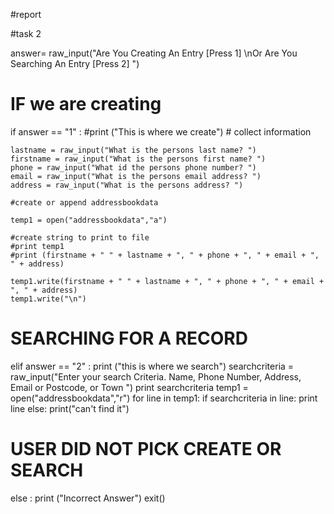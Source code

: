 #report

#task 2

answer= raw_input("Are You Creating An Entry [Press 1] \nOr Are You Searching An Entry [Press 2] ")

# IF we are creating 

if answer == "1" : 
    #print ("This is where we create")
    # collect information

    lastname = raw_input("What is the persons last name? ")
    firstname = raw_input("What is the persons first name? ")
    phone = raw_input("What id the persons phone number? ")
    email = raw_input("What is the persons email address? ")
    address = raw_input("What is the persons address? ")

    #create or append addressbookdata

    temp1 = open("addressbookdata","a")
    
    #create string to print to file
    #print temp1
    #print (firstname + " " + lastname + ", " + phone + ", " + email + ", " + address) 

    temp1.write(firstname + " " + lastname + ", " + phone + ", " + email + ", " + address)
    temp1.write("\n")

# SEARCHING FOR A RECORD

elif answer == "2" :
    print ("this is where we search")
    searchcriteria = raw_input("Enter your search Criteria. Name, Phone Number, Address, Email or Postcode, or Town ")
    print searchcriteria
    temp1 = open("addressbookdata","r")
    for line in temp1:
        if searchcriteria in line:
            print line
        else:
            print("can't find it")
       

# USER DID NOT PICK CREATE OR SEARCH 

else :
    print ("Incorrect Answer")
    exit()
